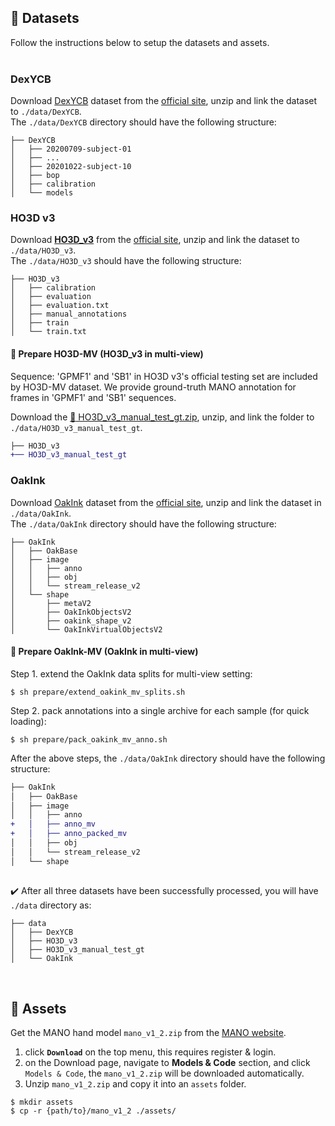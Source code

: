 ## :floppy_disk: Datasets

Follow the instructions below to setup the datasets and assets.  
&nbsp;

### DexYCB

Download [DexYCB](https://arxiv.org/abs/2104.04631) dataset from the [official site](https://dex-ycb.github.io), unzip and link the dataset to `./data/DexYCB`.  
The `./data/DexYCB` directory should have the following structure:

```
├── DexYCB
│   ├── 20200709-subject-01
│   ├── ...
│   ├── 20201022-subject-10
│   ├── bop
│   ├── calibration
│   └── models
```

### HO3D v3

Download [**HO3D_v3**](https://arxiv.org/abs/2107.00887) from the [official site](https://www.tugraz.at/index.php?id=40231), unzip and link the dataset to `./data/HO3D_v3`.  
The `./data/HO3D_v3` should have the following structure:

```
├── HO3D_v3
│   ├── calibration
│   ├── evaluation
│   ├── evaluation.txt
│   ├── manual_annotations
│   ├── train
│   └── train.txt
```

#### :bell: Prepare HO3D-MV (HO3D_v3 in multi-view)

Sequence: 'GPMF1' and 'SB1' in HO3D v3's official testing set are included by HO3D-MV dataset.
We provide ground-truth MANO annotation for frames in 'GPMF1' and 'SB1' sequences.

Download the [:link: HO3D_v3_manual_test_gt.zip](https://drive.google.com/file/d/12T2Td0rTNy_l6fKi7KqTp0uttrRVS9kB/view?usp=share_link), unzip, and link the folder to `./data/HO3D_v3_manual_test_gt`.

```diff
├── HO3D_v3
+── HO3D_v3_manual_test_gt
```

### OakInk

Download [OakInk](https://arxiv.org/abs/2203.15709) dataset from the [official site](https://oakink.net), unzip and link the dataset in `./data/OakInk`.  
The `./data/OakInk` directory should have the following structure:

```
├── OakInk
│   ├── OakBase
│   ├── image
│   │   ├── anno
│   │   ├── obj
│   │   └── stream_release_v2
│   └── shape
│       ├── metaV2
│       ├── OakInkObjectsV2
│       ├── oakink_shape_v2
│       └── OakInkVirtualObjectsV2
```

#### :bell: Prepare OakInk-MV (OakInk in multi-view)

Step 1. extend the OakInk data splits for multi-view setting:

```shell
$ sh prepare/extend_oakink_mv_splits.sh
```

Step 2. pack annotations into a single archive for each sample (for quick loading):

```shell
$ sh prepare/pack_oakink_mv_anno.sh
```

After the above steps, the `./data/OakInk` directory should have the following structure:

```diff
├── OakInk
│   ├── OakBase
│   ├── image
│   │   ├── anno
+   │   ├── anno_mv
+   │   ├── anno_packed_mv
│   │   ├── obj
│   │   └── stream_release_v2
│   └── shape
```

##

:heavy_check_mark: After all three datasets have been successfully processed, you will have `./data` directory as:

```
├── data
│   ├── DexYCB
│   ├── HO3D_v3
│   ├── HO3D_v3_manual_test_gt
│   └── OakInk
```

&nbsp;

## :luggage: Assets
Get the MANO hand model `mano_v1_2.zip` from the [MANO website](https://mano.is.tue.mpg.de).  
1. click **`Download`** on the top menu, this requires register & login.
2. on the Download page, navigate to **Models & Code** section, and click `Models & Code`, the `mano_v1_2.zip` will be downloaded automatically.
3. Unzip `mano_v1_2.zip` and copy it into an `assets` folder.

```shell
$ mkdir assets
$ cp -r {path/to}/mano_v1_2 ./assets/
```
